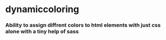 # dynamiccoloring
### Ability to assign diffrent colors to html elements with just css alone with  a tiny help of sass
